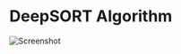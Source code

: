# DeepSORT Algorithm
![Screenshot](https://github.com/nguyen1312/vinbrain-internship/blob/W1/Task4/Week_1/4.DeepSORT/img/2.png)